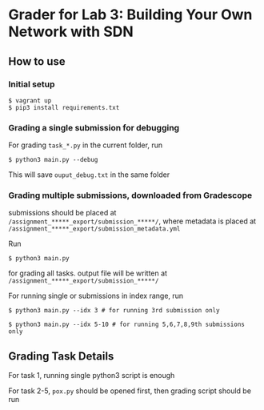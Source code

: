 # Grader for Lab 3: Building Your Own Network with SDN

## How to use

### Initial setup

```
$ vagrant up
$ pip3 install requirements.txt
```

### Grading a single submission for debugging

For grading `task_*.py` in the current folder, run
```
$ python3 main.py --debug
```
This will save `ouput_debug.txt` in the same folder


### Grading multiple submissions, downloaded from Gradescope

submissions should be placed at `/assignment_*****_export/submission_*****/`, where metadata is placed at `/assignment_*****_export/submission_metadata.yml`

Run
```
$ python3 main.py
```

for grading all tasks. output file will be written at `/assignment_*****_export/submission_*****/`

For running single or submissions in index range, run


```
$ python3 main.py --idx 3 # for running 3rd submission only
```
```
$ python3 main.py --idx 5-10 # for running 5,6,7,8,9th submissions only
```

## Grading Task Details

For task 1, running single python3 script is enough

For task 2-5, `pox.py` should be opened first, then grading script should be run